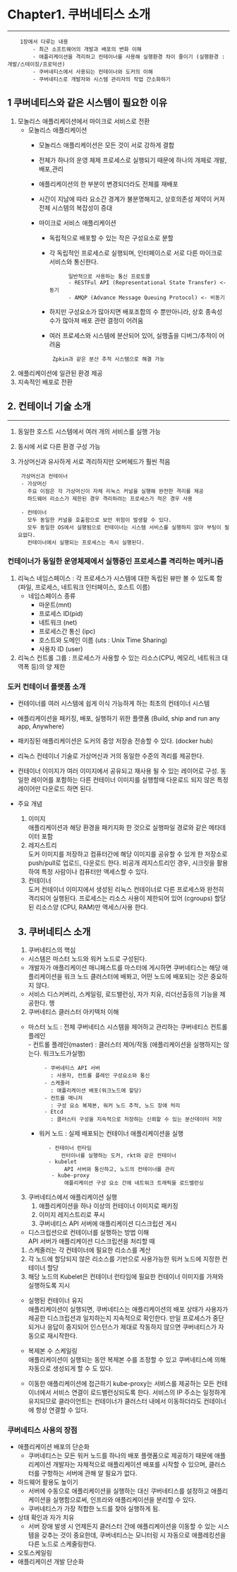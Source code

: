 
# Chapter1. 쿠버네티스 소개
---

        1장에서 다루는 내용
            - 최근 소프트웨어의 개발과 배포의 변화 이해
            - 애플리케이션을 격리하고 컨테이너를 사용해 실행환경 차이 줄이기 (실행환경 : 개발/스테이징/프로덕션)
            - 쿠버네티스에서 사용되는 컨테이너와 도커의 이해
            - 쿠버네티스로 개발자와 시스템 관리자의 작업 간소화하기
## 1 쿠버네티스와 같은 시스템이 필요한 이유
1. 모놀리스 애플리케이션에서 마이크로 서비스로 전환
    - 모놀리스 애플리케이션
        - 모놀리스 애플리케이션은 모든 것이 서로 강하게 결합
        - 전체가 하나의 운영 체제 프로세스로 실행되기 때문에 하나의 개체로 개발,배포,관리
        - 애플리케이션의 한 부분이 변경되더라도 전체를 재배포
        - 시간이 지남에 따라 요소간 경계가 불분명해지고, 상호의존성 제약이 커져 전체 시스템의 복잡성이 증대
        
      - 마이크로 서비스 애플리케이션
        - 독립적으로 배포할 수 있는 작은 구성요소로 분할
        - 각 독립적인 프로세스로 실행되며, 인터페이스로 서로 다른 마이크로 서비스와 통신한다.  
                
                    일반적으로 사용하는 통신 프로토콜
                    - RESTFul API (Representational State Transfer) <- 동기
                    - AMQP (Advance Message Queuing Protocol) <- 비동기
                        
        - 하지만 구성요소가 많아지면 배포조합의 수 뿐만아니라, 상호 종속성 수가 많아져 배포 관련 결정이 어려움
        - 여러 프로세스와 시스템에 분산되어 있어, 실행출을 디버그/추적이 어려움 
        
               Zpkin과 같은 분산 추적 시스템으로 해결 가능         
            
2. 애플리케이션에 일관된 환경 제공
3. 지속적인 배포로 전환  
  
  
## 2. 컨테이너 기술 소개
---
1. 동일한 호스트 시스템에서 여러 개의 서비스를 실행 가능
2. 동시에 서로 다른 환경 구성 가능
3. 가상머신과 유사하게 서로 격리하지만 오버헤드가 훨씬 적음
   
        가상머신과 컨테이너 
        - 가상머신 
          주요 이점은 각 가상머신이 자체 리눅스 커널을 실행해 완전한 격리를 제공
          하드웨어 리소스가 제한된 경우 격리하려는 프로세스가 적은 경우 사용
          
        - 컨테이너
          모두 동일한 커널을 호출함으로 보안 위험이 발생할 수 있다. 
          모두 동일한 OS에서 실행됨으로 컨테이너는 시스템 서비스를 실행하지 않아 부팅이 필요없다. 
          컨테이너에서 실행되는 프로세스는 즉시 실행된다. 
  
 
### 컨테이너가 동일한 운영체제에서 실행중인 프로세스를 격리하는 메커니즘
1. 리눅스 네임스페이스 : 각 프로세스가 시스템에 대한 독립된 뷰만 볼 수 있도록 함 (파일, 프로세스, 네트워크 인터페이스, 호스트 이름)
    - 네임스페이스 종류
        - 마운트(mnt)
        - 프로세스 ID(pid)
        - 네트워크 (net)
        - 프로세스간 통신 (ipc)
        - 호스트와 도메인 이름 (uts : Unix Time Sharing)
        - 사용자 ID (user)
2. 리눅스 컨트롤 그룹 : 프로세스가 사용할 수 있는 리소스(CPU, 메모리, 네트워크 대역폭 등)의 양 제한


### 도커 컨테이너 플랫폼 소개
- 컨테이너를 여러 시스템에 쉽게 이식 가능하게 하는 최초의 컨테이너 시스템
- 애플리케이션을 패키징, 배포, 실행하기 위한 플랫폼 (Build, ship and run any app, Anywhere)
- 패키징된 애플리케이션은 도커의 중앙 저장송 전송할 수 있다. (docker hub)
- 리눅스 컨테이너 기술로 가상머신과 거의 동일한 수준의 격리를 제공한다. 
- 컨테이너 이미지가 여러 이미지에서 공유되고 재사용 될 수 있는 레이어로 구성. 동일한 레이어를 포함하는 다른 컨테이너 이미지를
  실행할때 다운로드 되지 않은 특정 레이어만 다운로드 하면 된다.
  
- 주요 개념
    1. 이미지  
       애플리케이션과 해당 환경을 패키지화 한 것으로 실행파일 경로와 같은 메타데이터 포함
    2. 레지스트리  
       도커 이미지를 저장하고 컴퓨터간에 해당 이미지를 공유할 수 있게 한 저장소로 push/pull로 업로드, 다운로드 한다.
       비공개 레지스트리인 경우, 시크릿을 활용하여 특정 사람이나 컴퓨터만 액세스할 수 있다.
    3. 컨테이너  
       도커 컨테이너 이미지에서 생성된 리눅스 컨테이너로 다른 프로세스와 완전히 격리되어 실행된다. 
       프로세스는 리소스 사용이 제한되어 있어 (cgroups) 할당된 리소스양 (CPU, RAM)만 액세스/사용 한다.
       
       
   ## 3. 쿠버네티스 소개
   1. 쿠버네티스의 핵심  
    - 시스템은 마스터 노드와 워커 노드로 구성된다. 
    - 개발자가 애플리케이션 매니페스트를 마스터에 게시하면 쿠버네티스는 해당 애플리케이션을 워크 노드 클러스터에 배퐈고, 어떤 노드에 배포되는 것은 중요하지 않다. 
    - 서비스 디스커버리, 스케일링, 로드밸런싱, 자가 치유, 리더선출등의 기능을 제공한다. 행
    
   2. 쿠버네티스 클러스터 아키텍처 이해    
     - 마스터 노드 : 전체 쿠버네티스 시스템을 제어하고 관리하는 쿠버네티스 컨트롤 플레인  
            - 컨트롤 플레인(master) : 클러스터 제어/작동 (애플리케이션을 실행하지는 않는다. 워크노드가실행)
                
                - 쿠버네티스 API 서버  
                  : 사용자, 컨트롤 플레인 구성요소와 통신
                - 스케줄러  
                  : 애플리케이션 배포(워크노드에 할당)
                - 컨트롤 매니저  
                  : 구성 요소 복제본, 워커 노드 추적, 노드 장애 처리
                - Etcd   
                  : 클러스터 구성을 지속적으로 저장하는 신뢰할 수 있는 분산데이터 저장  
                  
       - 워커 노드 : 실제 배포되는 컨테이너 애플리케이션을 실행
       
                - 컨테이너 런타임  
                    컨터이너를 실행하는 도커, rkt와 같은 컨테이너
                - kubelet  
                     API 서버와 통신하고, 노드의 컨테이너를 관리
                 - kube-proxy  
                     애플리케이션 구성 요소 간에 네트워크 트래픽을 로드밸런싱
                     
   3. 쿠버네티스에서 애플리케이션 실행
      1. 애플리케이션을 하나 이상의 컨테이너 이미지로 패키징
      2. 이미지 레지스트리로 푸시
      3. 쿠버네티스 API 서버에 애플리케이션 디스크립션 게시
      
   - 디스크립션으로 컨테이너를 실행하는 방법 이해    
    API 서버가 애플리케이션 디스크립션을 처리할 때  
    1. 스케줄러는 각 컨테이너에 필요한 리소스를 계산
    2. 각 노드에 할당되지 않은 리소스를 기반으로 사용가능한 워커 노드에 지정한 컨테이너 할당
    3. 해당 노드의 Kubelet은 컨테이너 런타임에 필요한 컨테이너 이미지를 가져와 실행하도록 지시
    
   - 실행된 컨테이너 유지  
    애플리케이션이 실행되면, 쿠버네티스는 애플리케이션의 배포 상태가 사용자가 제공한 디스크립션과 일치하는지 지속적으로 확인한다.
    만일 프로세스가 중단되거나 응답이 중지되어 인스턴스가 제대로 작동하지 않으면 쿠버네티스가 자동으로 재시작한다.

   - 복제본 수 스케일링  
     애플리케이션이 실행되는 동안 복제본 수를 조정할 수 있고 쿠버네티스에 의해 자동으로 생성되게 할 수 도 있다. 
     
   - 이동한 애플리케이션에 접근하기
     kube-proxy는 서비스를 제공하는 모든 컨테이너에서 서비스 연결이 로드밸런싱되도록 한다.
     서비스의 IP 주소는 일정하게 유지되므로 클라이언트는 컨테이너가 클러스터 내에서 이동하더라도 컨테이너에 항상 연결할 수 있다. 
     
     
 ### 쿠버네티스 사용의 장점
   - 애플리케이션 배포의 단순화  
     - 쿠버네티스는 모든 워커 노드를 하나의 배포 플랫폼으로 제공하기 때문에 애플리케이션 개발자는 자체적으로 애플리케이션 배포를 시작할 수 있으며, 
     클러스터를 구항하는 서버에 관해 알 필요가 없다. 
   - 하드웨어 활용도 높이기  
     - 서버에 수동으로 애플리케이션을 실행하는 대신 쿠버네티스를 설정하고 애플리케이션을 실행함으로써, 인프라와 애플리케이션을 분리할 수 있다. 
     - 쿠버네티스가 가장 적합한 노드를 찾아 실행하게 됨. 
   - 상태 확인과 자가 치유  
     - 서버 장애 발생 시 언제든지 클러스터 간에 애플리케이션을 이동할 수 있는 시스템을 갖추는 것이 중요한데,
     쿠버네티스는 모니터링 시 자동으로 애플레킹션을 다른 노드로 스케줄링한다.  
   - 오토스케일링  
   - 애플리케이션 개발 단순화
    
        